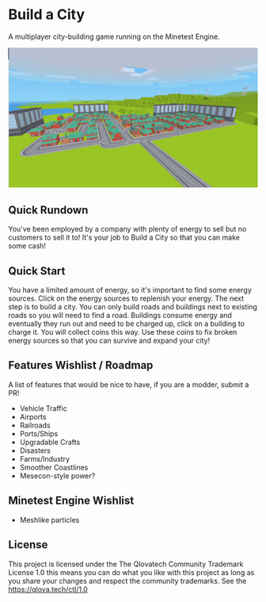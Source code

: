 # Build a City

A multiplayer city-building game running on the Minetest Engine.

![screenshot](screenshot.png)

## Quick Rundown
You've been employed by a company with plenty of energy to
sell but no customers to sell it to! It's your job
to Build a City so that you can make some cash!

## Quick Start
You have a limited amount of energy, so it's important to find 
some energy sources. Click on the energy sources to replenish your 
energy. The next step is to build a city. You can only build roads 
and buildings next to existing roads so you will need to find a road. 
Buildings consume energy and eventually they run out and need to be 
charged up, click on a building to charge it. You will collect 
coins this way. Use these coins to fix broken energy sources 
so that you can survive and expand your city!

## Features Wishlist / Roadmap
A list of features that would be nice to have, if you are
a modder, submit a PR!
* Vehicle Traffic
* Airports
* Railroads
* Ports/Ships
* Upgradable Crafts
* Disasters
* Farms/Industry
* Smoother Coastlines
* Mesecon-style power?

## Minetest Engine Wishlist
* Meshlike particles

## License
This project is licensed under the The Qlovatech Community Trademark License 1.0
this means you can do what you like with this project as long as you share your 
changes and respect the community trademarks. See the https://qlova.tech/ctl/1.0